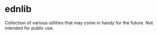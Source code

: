 # ednlib
Collection of various utilities that may come in handy for the future. Not intended for public use.
